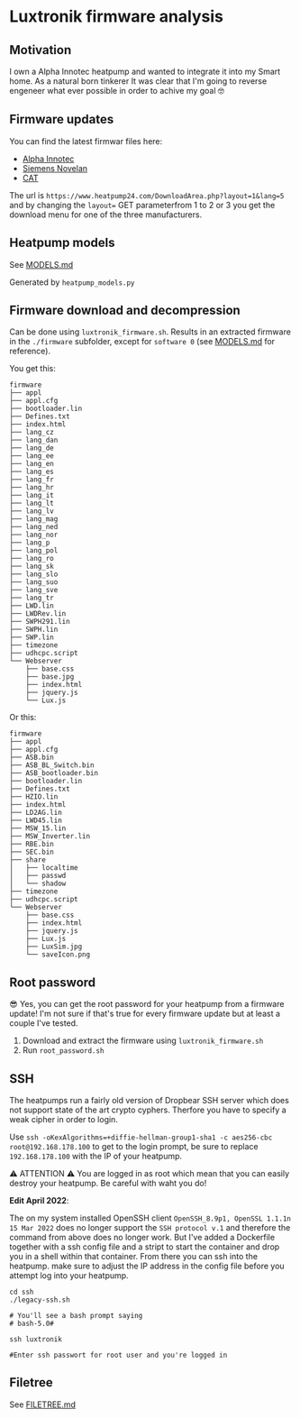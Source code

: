 # Luxtronik firmware analysis

## Motivation

I own a Alpha Innotec heatpump and wanted to integrate it into my Smart home.
As a natural born tinkerer It was clear that I'm going to reverse engeneer what ever possible in order to achive my goal 🤓

## Firmware updates

You can find the latest firmwar files here:

- [Alpha Innotec](https://www.heatpump24.com/DownloadArea.php?layout=1&lang=5)
- [Siemens Novelan](https://www.heatpump24.com/DownloadArea.php?layout=2&lang=5) 
- [CAT](https://www.heatpump24.com/DownloadArea.php?layout=3&lang=5)

The url is `https://www.heatpump24.com/DownloadArea.php?layout=1&lang=5` and by changing the `layout=` GET parameterfrom 1 to 2 or 3 you get the download menu for one of the three manufacturers.

## Heatpump models

See [MODELS.md](MODELS.md)

Generated by `heatpump_models.py` 

## Firmware download and decompression

Can be done using `luxtronik_firmware.sh`. Results in an extracted firmware in the `./firmware` subfolder, except for `software 0` (see [MODELS.md](MODELS.md) for reference).

You get this:

```
firmware
├── appl
├── appl.cfg
├── bootloader.lin
├── Defines.txt
├── index.html
├── lang_cz
├── lang_dan
├── lang_de
├── lang_ee
├── lang_en
├── lang_es
├── lang_fr
├── lang_hr
├── lang_it
├── lang_lt
├── lang_lv
├── lang_mag
├── lang_ned
├── lang_nor
├── lang_p
├── lang_pol
├── lang_ro
├── lang_sk
├── lang_slo
├── lang_suo
├── lang_sve
├── lang_tr
├── LWD.lin
├── LWDRev.lin
├── SWPH291.lin
├── SWPH.lin
├── SWP.lin
├── timezone
├── udhcpc.script
└── Webserver
    ├── base.css
    ├── base.jpg
    ├── index.html
    ├── jquery.js
    └── Lux.js
```

Or this:

```
firmware
├── appl
├── appl.cfg
├── ASB.bin
├── ASB_BL_Switch.bin
├── ASB_bootloader.bin
├── bootloader.lin
├── Defines.txt
├── HZIO.lin
├── index.html
├── LD2AG.lin
├── LWD45.lin
├── MSW_15.lin
├── MSW_Inverter.lin
├── RBE.bin
├── SEC.bin
├── share
│   ├── localtime
│   ├── passwd
│   └── shadow
├── timezone
├── udhcpc.script
└── Webserver
    ├── base.css
    ├── index.html
    ├── jquery.js
    ├── Lux.js
    ├── LuxSim.jpg
    └── saveIcon.png
```

## Root password 

😎 Yes, you can get the root password for your heatpump from a firmware update!
I'm not sure if that's true for every firmware update but at least a couple I've tested.

1. Download and extract the firmware using `luxtronik_firmware.sh`
2. Run `root_password.sh`

## SSH 

The heatpumps run a fairly old version of Dropbear SSH server which does not support state of the art crypto cyphers.
Therfore you have to specify a weak cipher in order to login.

Use `ssh -oKexAlgorithms=+diffie-hellman-group1-sha1 -c aes256-cbc root@192.168.178.100` to get to the login prompt, be sure to replace `192.168.178.100` with the IP of your heatpump.

⚠ ATTENTION ⚠ You are logged in as root which mean that you can easily destroy your heatpump. Be careful with waht you do!

**Edit April 2022**: 

The on my system installed OpenSSH client `OpenSSH_8.9p1, OpenSSL 1.1.1n  15 Mar 2022` does no longer support the `SSH protocol v.1` and therefore the command from above does no longer work.
But I've added a Dockerfile together with a ssh config file and a stript to start the container and drop you in a shell within that container. From there you can ssh into the heatpump.
make sure to adjust the IP address in the config file before you attempt log into your heatpump.


```
cd ssh
./legacy-ssh.sh

# You'll see a bash prompt saying
# bash-5.0#

ssh luxtronik

#Enter ssh passwort for root user and you're logged in 
```

## Filetree

See [FILETREE.md](FILETREE.md)

